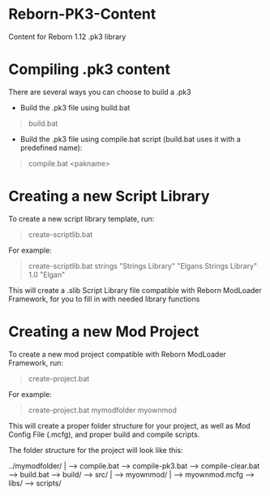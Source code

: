 Reborn-PK3-Content
==================

Content for Reborn 1.12 .pk3 library

Compiling .pk3 content
======================

There are several ways you can choose to build a .pk3

* Build the .pk3 file using build.bat

> build.bat

* Build the .pk3 file using compile.bat script (build.bat uses it with a predefined name):

> compile.bat \<pakname\>


Creating a new Script Library
=============================

To create a new script library template, run:

> create-scriptlib.bat <filename> <libname> <libtitle> <version> <author>

For example:

> create-scriptlib.bat strings "Strings Library" "Elgans Strings Library" 1.0 "Elgan"

This will create a .slib Script Library file compatible with Reborn ModLoader Framework, for you to fill in with needed library functions

Creating a new Mod Project
==========================

To create a new mod project compatible with Reborn ModLoader Framework, run:

> create-project.bat <path> <projectname>

For example:

> create-project.bat mymodfolder myownmod

This will create a proper folder structure for your project, as well as Mod Config File (.mcfg), and proper build and compile scripts.

The folder structure for the project will look like this:

../mymodfolder/
    |
	--> compile.bat
	--> compile-pk3.bat
	--> compile-clear.bat
	--> build.bat
	--> build/
	--> src/
	     |
		 --> myownmod/
		      |
			  --> myownmod.mcfg
			  --> libs/
		      --> scripts/
			  